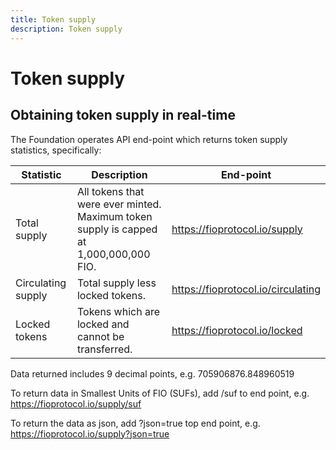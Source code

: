 ```yaml
---
title: Token supply
description: Token supply
---
```


# Token supply

## Obtaining token supply in real-time

The Foundation operates API end-point which returns token supply statistics, specifically:

|Statistic	|Description	|End-point|
|---|---|---|
|Total supply	|All tokens that were ever minted. Maximum token supply is capped at 1,000,000,000 FIO.	|https://fioprotocol.io/supply|
|Circulating supply	|Total supply less locked tokens.	|https://fioprotocol.io/circulating|
|Locked tokens	|Tokens which are locked and cannot be transferred.	|https://fioprotocol.io/locked|

Data returned includes 9 decimal points, e.g. 705906876.848960519

To return data in Smallest Units of FIO (SUFs), add /suf to end point, e.g. https://fioprotocol.io/supply/suf

To return the data as json, add ?json=true top end point, e.g. https://fioprotocol.io/supply?json=true

